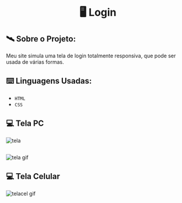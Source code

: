 <h1 align="center"> 🖥️ Login </h1>

## 🛰️ Sobre o Projeto:

Meu site simula uma tela de login totalmente responsiva, que pode ser usada de várias formas.

## ⌨️ Linguagens Usadas:

- `HTML`
- `CSS`

## 💻 Tela PC
![tela](https://github.com/KaiqueParra/tela-de-login/assets/129024559/7cd74218-e426-4ffe-9c9c-9bcc5e235f78)
##

![tela gif](https://github.com/KaiqueParra/tela-de-login/assets/129024559/76f5be7a-3851-4ed8-ba0c-6c14e20de47b)

## 💻 Tela Celular
![telacel gif](https://github.com/KaiqueParra/tela-de-login/assets/129024559/718bf85f-7c49-4ac4-a270-fee56b6b5295)
